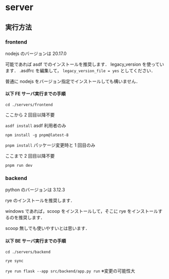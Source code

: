 # server

## 実行方法

### frontend

nodejs のバージョンは 20.17.0

可能であれば asdf でのインストールを推奨します．
legacy_version を使っています．
.asdfrc を編集して，
`legacy_version_file = yes`
としてください．

普通に nodejs をバージョン指定でインストールしても構いません．

#### 以下 FE サーバ実行までの手順

`cd ./servers/frontend`

ここから 2 回目以降不要

`asdf install` asdf 利用者のみ

`npm install -g pnpm@latest-8`

`pnpm install` パッケージ変更時と 1 回目のみ

ここまで 2 回目以降不要

`pnpm run dev`

### backend

python のバージョンは 3.12.3

rye のインストールを推奨します．

windows であれば，scoop をインストールして，そこに rye をインストールするのを推奨します．

scoop 無しでも使いやすいとは思います．

#### 以下 BE サーバ実行までの手順

`cd ./servers/backend`

`rye sync`

`rye run flask --app src/backend/app.py run` ※変更の可能性大
